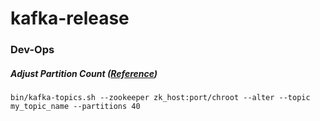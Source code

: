 # kafka-release

### Dev-Ops

##### Adjust Partition Count ([Reference](https://kafka.apache.org/081/ops.html))
```
bin/kafka-topics.sh --zookeeper zk_host:port/chroot --alter --topic my_topic_name --partitions 40
```


